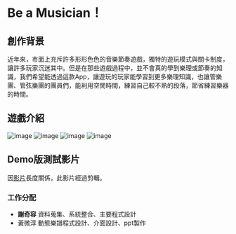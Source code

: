 # Be a Musician！

## 創作背景
近年來，市面上充斥許多形形色色的音樂節奏遊戲，獨特的遊玩模式與關卡制度，讓許多玩家沉迷其中。但是在那些遊戲過程中，並不會真的學到樂理或節奏的知識，我們希望能透過這款App，讓遊玩的玩家能學習到更多樂理知識，也讓管樂團、管弦樂團的團員們，能利用空閒時間，練習自己較不熟的段落，節省練習樂器的時間。


## 遊戲介紹
![image](https://user-images.githubusercontent.com/88066658/187685671-8e320ca0-77ba-4498-b476-34ef18229633.png)
![image](https://user-images.githubusercontent.com/88066658/187685769-a8c1b224-e25c-47ef-8fb2-896618370ffd.png)
![image](https://user-images.githubusercontent.com/88066658/187686882-3f396a44-a0ba-4805-ae79-a219042c3d6d.png)
![image](https://user-images.githubusercontent.com/88066658/187686938-fd59dd6a-5f06-4b64-8251-da29bc472ba7.png)



## Demo版測試影片
因[影片](https://www.youtube.com/watch?v=wcoY8oevuC0)長度關係，此影片經過剪輯。


### 工作分配
 - **謝奇容**  資料蒐集、系統整合、主要程式設計
 - 黃微淳   動態樂譜程式設計、介面設計、ppt製作
